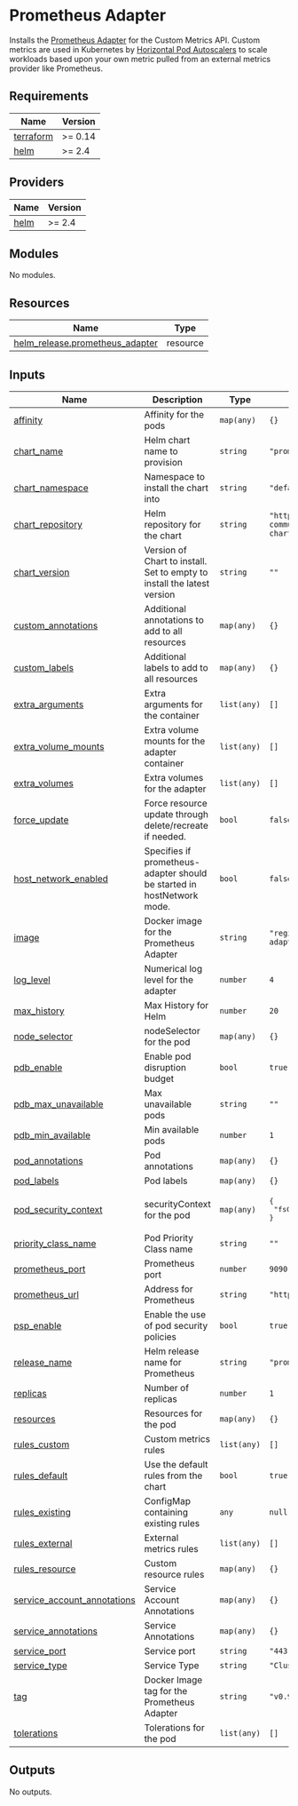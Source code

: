 # Prometheus Adapter

Installs the [Prometheus Adapter](https://github.com/kubernetes-sigs/prometheus-adapter) for the Custom Metrics API. Custom metrics are used in Kubernetes by [Horizontal Pod Autoscalers](https://kubernetes.io/docs/tasks/run-application/horizontal-pod-autoscale/) to scale workloads based upon your own metric pulled from an external metrics provider like Prometheus.

## Requirements

| Name | Version |
|------|---------|
| <a name="requirement_terraform"></a> [terraform](#requirement\_terraform) | >= 0.14 |
| <a name="requirement_helm"></a> [helm](#requirement\_helm) | >= 2.4 |

## Providers

| Name | Version |
|------|---------|
| <a name="provider_helm"></a> [helm](#provider\_helm) | >= 2.4 |

## Modules

No modules.

## Resources

| Name | Type |
|------|------|
| [helm_release.prometheus_adapter](https://registry.terraform.io/providers/hashicorp/helm/latest/docs/resources/release) | resource |

## Inputs

| Name | Description | Type | Default | Required |
|------|-------------|------|---------|:--------:|
| <a name="input_affinity"></a> [affinity](#input\_affinity) | Affinity for the pods | `map(any)` | `{}` | no |
| <a name="input_chart_name"></a> [chart\_name](#input\_chart\_name) | Helm chart name to provision | `string` | `"prometheus-adapter"` | no |
| <a name="input_chart_namespace"></a> [chart\_namespace](#input\_chart\_namespace) | Namespace to install the chart into | `string` | `"default"` | no |
| <a name="input_chart_repository"></a> [chart\_repository](#input\_chart\_repository) | Helm repository for the chart | `string` | `"https://prometheus-community.github.io/helm-charts"` | no |
| <a name="input_chart_version"></a> [chart\_version](#input\_chart\_version) | Version of Chart to install. Set to empty to install the latest version | `string` | `""` | no |
| <a name="input_custom_annotations"></a> [custom\_annotations](#input\_custom\_annotations) | Additional annotations to add to all resources | `map(any)` | `{}` | no |
| <a name="input_custom_labels"></a> [custom\_labels](#input\_custom\_labels) | Additional labels to add to all resources | `map(any)` | `{}` | no |
| <a name="input_extra_arguments"></a> [extra\_arguments](#input\_extra\_arguments) | Extra arguments for the container | `list(any)` | `[]` | no |
| <a name="input_extra_volume_mounts"></a> [extra\_volume\_mounts](#input\_extra\_volume\_mounts) | Extra volume mounts for the adapter container | `list(any)` | `[]` | no |
| <a name="input_extra_volumes"></a> [extra\_volumes](#input\_extra\_volumes) | Extra volumes for the adapter | `list(any)` | `[]` | no |
| <a name="input_force_update"></a> [force\_update](#input\_force\_update) | Force resource update through delete/recreate if needed. | `bool` | `false` | no |
| <a name="input_host_network_enabled"></a> [host\_network\_enabled](#input\_host\_network\_enabled) | Specifies if prometheus-adapter should be started in hostNetwork mode. | `bool` | `false` | no |
| <a name="input_image"></a> [image](#input\_image) | Docker image for the Prometheus Adapter | `string` | `"registry.k8s.io/prometheus-adapter/prometheus-adapter"` | no |
| <a name="input_log_level"></a> [log\_level](#input\_log\_level) | Numerical log level for the adapter | `number` | `4` | no |
| <a name="input_max_history"></a> [max\_history](#input\_max\_history) | Max History for Helm | `number` | `20` | no |
| <a name="input_node_selector"></a> [node\_selector](#input\_node\_selector) | nodeSelector for the pod | `map(any)` | `{}` | no |
| <a name="input_pdb_enable"></a> [pdb\_enable](#input\_pdb\_enable) | Enable pod disruption budget | `bool` | `true` | no |
| <a name="input_pdb_max_unavailable"></a> [pdb\_max\_unavailable](#input\_pdb\_max\_unavailable) | Max unavailable pods | `string` | `""` | no |
| <a name="input_pdb_min_available"></a> [pdb\_min\_available](#input\_pdb\_min\_available) | Min available pods | `number` | `1` | no |
| <a name="input_pod_annotations"></a> [pod\_annotations](#input\_pod\_annotations) | Pod annotations | `map(any)` | `{}` | no |
| <a name="input_pod_labels"></a> [pod\_labels](#input\_pod\_labels) | Pod labels | `map(any)` | `{}` | no |
| <a name="input_pod_security_context"></a> [pod\_security\_context](#input\_pod\_security\_context) | securityContext for the pod | `map(any)` | <pre>{<br>  "fsGroup": 10001<br>}</pre> | no |
| <a name="input_priority_class_name"></a> [priority\_class\_name](#input\_priority\_class\_name) | Pod Priority Class name | `string` | `""` | no |
| <a name="input_prometheus_port"></a> [prometheus\_port](#input\_prometheus\_port) | Prometheus port | `number` | `9090` | no |
| <a name="input_prometheus_url"></a> [prometheus\_url](#input\_prometheus\_url) | Address for Prometheus | `string` | `"http://prometheus.default.svc"` | no |
| <a name="input_psp_enable"></a> [psp\_enable](#input\_psp\_enable) | Enable the use of pod security policies | `bool` | `true` | no |
| <a name="input_release_name"></a> [release\_name](#input\_release\_name) | Helm release name for Prometheus | `string` | `"prometheus-adapter"` | no |
| <a name="input_replicas"></a> [replicas](#input\_replicas) | Number of replicas | `number` | `1` | no |
| <a name="input_resources"></a> [resources](#input\_resources) | Resources for the pod | `map(any)` | `{}` | no |
| <a name="input_rules_custom"></a> [rules\_custom](#input\_rules\_custom) | Custom metrics rules | `list(any)` | `[]` | no |
| <a name="input_rules_default"></a> [rules\_default](#input\_rules\_default) | Use the default rules from the chart | `bool` | `true` | no |
| <a name="input_rules_existing"></a> [rules\_existing](#input\_rules\_existing) | ConfigMap containing existing rules | `any` | `null` | no |
| <a name="input_rules_external"></a> [rules\_external](#input\_rules\_external) | External metrics rules | `list(any)` | `[]` | no |
| <a name="input_rules_resource"></a> [rules\_resource](#input\_rules\_resource) | Custom resource rules | `map(any)` | `{}` | no |
| <a name="input_service_account_annotations"></a> [service\_account\_annotations](#input\_service\_account\_annotations) | Service Account Annotations | `map(any)` | `{}` | no |
| <a name="input_service_annotations"></a> [service\_annotations](#input\_service\_annotations) | Service Annotations | `map(any)` | `{}` | no |
| <a name="input_service_port"></a> [service\_port](#input\_service\_port) | Service port | `string` | `"443"` | no |
| <a name="input_service_type"></a> [service\_type](#input\_service\_type) | Service Type | `string` | `"ClusterIP"` | no |
| <a name="input_tag"></a> [tag](#input\_tag) | Docker Image tag for the Prometheus Adapter | `string` | `"v0.9.1"` | no |
| <a name="input_tolerations"></a> [tolerations](#input\_tolerations) | Tolerations for the pod | `list(any)` | `[]` | no |

## Outputs

No outputs.
